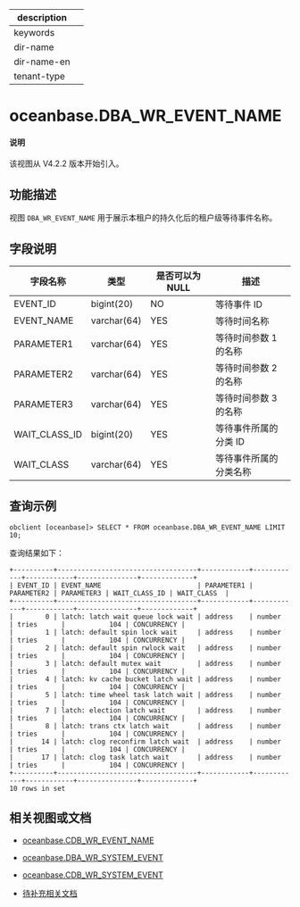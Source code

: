 |description||
|---|---|
|keywords||
|dir-name||
|dir-name-en||
|tenant-type||

# oceanbase.DBA_WR_EVENT_NAME

<main id="notice" type='explain'>
<h4>说明</h4>
<p>该视图从 V4.2.2 版本开始引入。</p>
</main>

## 功能描述

视图 `DBA_WR_EVENT_NAME` 用于展示本租户的持久化后的租户级等待事件名称。

## 字段说明

| **字段名称**  | **类型**    | **是否可以为 NULL** | **描述**                               |
|---------------|-------------|---------------------|----------------------------------------|
| EVENT_ID      | bigint(20)  | NO   |  等待事件 ID   |
| EVENT_NAME    | varchar(64) | YES  |  等待时间名称    |
| PARAMETER1    | varchar(64) | YES  |  等待时间参数 1 的名称   |
| PARAMETER2    | varchar(64) | YES  |  等待时间参数 2 的名称   |
| PARAMETER3    | varchar(64) | YES  |  等待时间参数 3 的名称   |
| WAIT_CLASS_ID | bigint(20)  | YES  |  等待事件所属的分类 ID     |
| WAIT_CLASS    | varchar(64) | YES  |  等待事件所属的分类名称   |---分类名称有哪些【待补充】

## 查询示例

```shell
obclient [oceanbase]> SELECT * FROM oceanbase.DBA_WR_EVENT_NAME LIMIT 10;
```

查询结果如下：

```shell
+----------+-----------------------------------+------------+------------+------------+---------------+-------------+
| EVENT_ID | EVENT_NAME                        | PARAMETER1 | PARAMETER2 | PARAMETER3 | WAIT_CLASS_ID | WAIT_CLASS  |
+----------+-----------------------------------+------------+------------+------------+---------------+-------------+
|        0 | latch: latch wait queue lock wait | address    | number     | tries      |           104 | CONCURRENCY |
|        1 | latch: default spin lock wait     | address    | number     | tries      |           104 | CONCURRENCY |
|        2 | latch: default spin rwlock wait   | address    | number     | tries      |           104 | CONCURRENCY |
|        3 | latch: default mutex wait         | address    | number     | tries      |           104 | CONCURRENCY |
|        4 | latch: kv cache bucket latch wait | address    | number     | tries      |           104 | CONCURRENCY |
|        5 | latch: time wheel task latch wait | address    | number     | tries      |           104 | CONCURRENCY |
|        7 | latch: election latch wait        | address    | number     | tries      |           104 | CONCURRENCY |
|        8 | latch: trans ctx latch wait       | address    | number     | tries      |           104 | CONCURRENCY |
|       14 | latch: clog reconfirm latch wait  | address    | number     | tries      |           104 | CONCURRENCY |
|       17 | latch: clog task latch wait       | address    | number     | tries      |           104 | CONCURRENCY |
+----------+-----------------------------------+------------+------------+------------+---------------+-------------+
10 rows in set
```

## 相关视图或文档

* [oceanbase.CDB_WR_EVENT_NAME](28200.cdb_wr_event_name-of-sys-tenant.md)

* [oceanbase.DBA_WR_SYSTEM_EVENT](28100.dba_wr_system_event-of-sys-tenant.md)

* [oceanbase.CDB_WR_SYSTEM_EVENT](28000.cdb_wr_system_event-of-sys-tenant.md)

* [待补充相关文档]()

